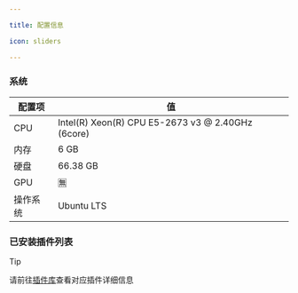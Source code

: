 ```yaml
---

title: 配置信息

icon: sliders

---
```


### 系统
| 配置项 | 值                                                 |
| --- |---------------------------------------------------|
| CPU | Intel(R) Xeon(R) CPU E5-2673 v3 @ 2.40GHz (6core) |
| 内存 | 6 GB                                              |
| 硬盘 | 66.38 GB                                          |
| GPU | 🈚️                                               |
| 操作系统 | Ubuntu LTS                                        |

### 已安装插件列表

> [!tip]
> 请前往[插件库](https://gitee.com/yhArcadia/Yunzai-Bot-plugins-index)查看对应插件详细信息

<pluginList />

<script setup>
import pluginList from '@pluginList'
</script>
